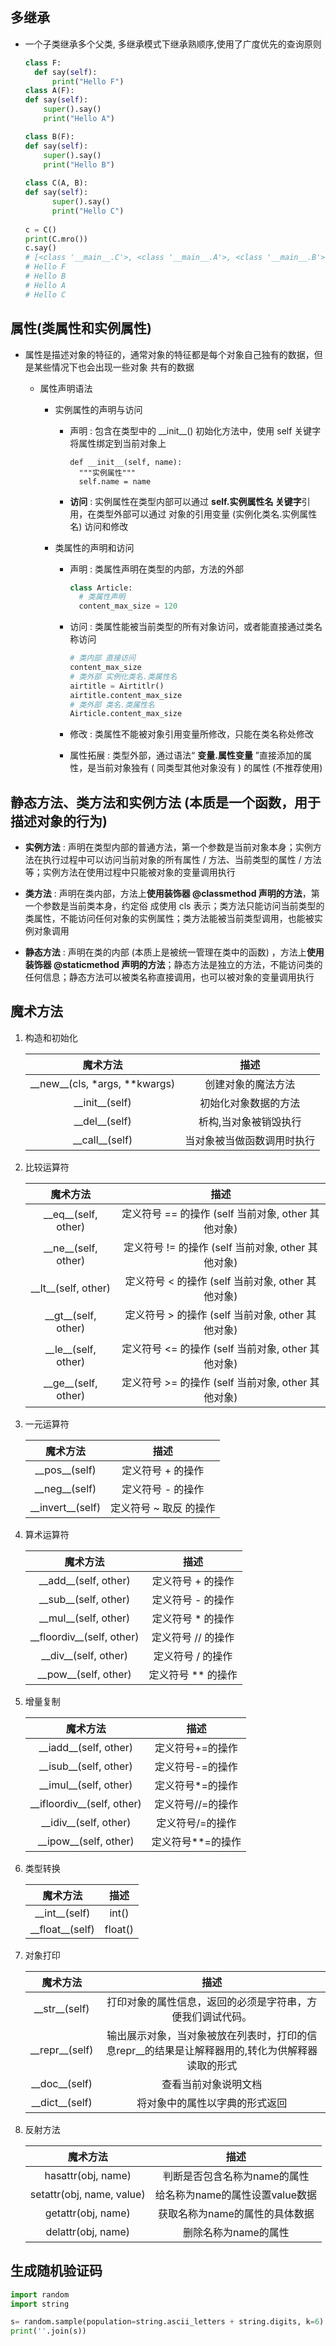 
## 多继承

+ 一个子类继承多个父类, 多继承模式下继承熟顺序,使用了广度优先的查询原则

    ```python
  class F:
      def say(self):
          print("Hello F")  
  class A(F):
  	def say(self):
  		super().say()
  		print("Hello A")
  
  class B(F):
  	def say(self):
  		super().say()
  		print("Hello B")
          
  class C(A, B):
  	def say(self):
          super().say()
          print("Hello C")
          
  c = C()
  print(C.mro())
  c.say()
  # [<class '__main__.C'>, <class '__main__.A'>, <class '__main__.B'>, <class '__main__.F'>, <class 'object'>]
  # Hello F
  # Hello B
  # Hello A
  # Hello C
  ```
  
  

## 属性(类属性和实例属性)

+ 属性是描述对象的特征的，通常对象的特征都是每个对象自己独有的数据，但是某些情况下也会出现一些对象 共有的数据

    + 属性声明语法

        + 实例属性的声明与访问

            + 声明 : 包含在类型中的 \_\_init\_\_() 初始化方法中，使用 self 关键字将属性绑定到当前对象上

                ```
              def __init__(self, name):
                  """实例属性"""
                  self.name = name
              ```
              
            + **访问** : 实例属性在类型内部可以通过 **self.实例属性名 关键字**引用，在类型外部可以通过 对象的引用变量 (实例化类名.实例属性名) 访问和修改

        + 类属性的声明和访问

            + 声明 : 类属性声明在类型的内部，方法的外部

                ```python
              class Article:
                  # 类属性声明
                  content_max_size = 120
              ```
              
              
  
            + 访问 : 类属性能被当前类型的所有对象访问，或者能直接通过类名称访问
            
                ```python
              # 类内部 直接访问
              content_max_size
              # 类外部 实例化类名.类属性名
              airtitle = Airtitlr()
              airtitle.content_max_size
              # 类外部 类名.类属性名
              Airticle.content_max_size
              ```
  
              
              
            + 修改 : 类属性不能被对象引用变量所修改，只能在类名称处修改
            
            + 属性拓展 : 类型外部，通过语法“ **变量.属性变量** ”直接添加的属性，是当前对象独有 ( 同类型其他对象没有 ) 的属性 (不推荐使用)

## 静态方法、类方法和实例方法 (本质是一个函数，用于描述对象的行为)

+ **实例方法** : 声明在类型内部的普通方法，第一个参数是当前对象本身；实例方法在执行过程中可以访问当前对象的所有属性 / 方法、当前类型的属性 / 方法等；实例方法在使用过程中只能被对象的变量调用执行

+ **类方法** : 声明在类内部，方法上**使用装饰器 @classmethod 声明的方法**，第一个参数是当前类本身，约定俗 成使用 cls 表示；类方法只能访问当前类型的类属性，不能访问任何对象的实例属性；类方法能被当前类型调用，也能被实例对象调用

+ **静态方法** : 声明在类的内部 (本质上是被统一管理在类中的函数) ，方法上**使用装饰器 @staticmethod 声明的方法**；静态方法是独立的方法，不能访问类的任何信息；静态方法可以被类名称直接调用，也可以被对象的变量调用执行



## 魔术方法

1. 构造和初始化

    魔术方法|描述
    :---:|:---:
    \_\_new\_\_(cls, *args, **kwargs) | 创建对象的魔法方法
    \_\_init\_\_(self) | 初始化对象数据的方法
    \_\_del\_\_(self) | 析构,当对象被销毁执行
    \_\_call\_\_(self) | 当对象被当做函数调用时执行

2. 比较运算符
   
    魔术方法|描述
    :---:|:---:
    \_\_eq\_\_(self, other) | 定义符号 == 的操作 (self 当前对象, other 其他对象)
    \_\_ne\_\_(self, other) | 定义符号 != 的操作 (self 当前对象, other 其他对象)
    \_\_lt\_\_(self, other) | 定义符号 < 的操作 (self 当前对象, other 其他对象)
    \_\_gt\_\_(self, other) | 定义符号 > 的操作 (self 当前对象, other 其他对象)
    \_\_le\_\_(self, other) | 定义符号 <= 的操作 (self 当前对象, other 其他对象)
    \_\_ge\_\_(self, other) | 定义符号 >= 的操作 (self 当前对象, other 其他对象)
    
3. 一元运算符
   
    魔术方法|描述
    :---:|:---:
    \_\_pos\_\_(self) | 定义符号 + 的操作
    \_\_neg\_\_(self) | 定义符号 - 的操作
    \_\_invert\_\_(self) | 定义符号 ~ 取反 的操作

4. 算术运算符

    魔术方法|描述
    :---:|:---:
    \_\_add__(self, other) | 定义符号 + 的操作
    \_\_sub__(self, other) | 定义符号 - 的操作
    \_\_mul__(self, other) | 定义符号 * 的操作
    \_\_floordiv__(self, other) | 定义符号 // 的操作
    \_\_div__(self, other) | 定义符号 / 的操作
    \_\_pow__(self, other) |  定义符号 ** 的操作
    
5. 增量复制

    魔术方法|描述
    :---:|:---:
    \_\_iadd__(self, other) | 定义符号+=的操作
    \_\_isub__(self, other) | 定义符号-=的操作
    \_\_imul__(self, other) | 定义符号*=的操作
    \_\_ifloordiv__(self, other) | 定义符号//=的操作
    \_\_idiv__(self, other) | 定义符号/=的操作
    \_\_ipow__(self, other) | 定义符号**=的操作


6. 类型转换

    魔术方法|描述
    :---:|:---:
    \_\_int__(self) | int()
    \_\_float__(self) | float()
    
7. 对象打印

    魔术方法|描述
    :---:|:---:
    \_\_str__(self) | 打印对象的属性信息，返回的必须是字符串，方便我们调试代码。
    \_\_repr__(self) | 输出展示对象，当对象被放在列表时，打印的信息repr__的结果是让解释器用的,转化为供解释器读取的形式
    \_\_doc__(self) | 查看当前对象说明文档
    \_\_dict__(self) | 将对象中的属性以字典的形式返回
    
8. 反射方法

    魔术方法|描述
    :---:|:---:
    hasattr(obj, name) | 判断是否包含名称为name的属性
    setattr(obj, name, value) | 给名称为name的属性设置value数据
    getattr(obj, name) | 获取名称为name的属性的具体数据
    delattr(obj, name) | 删除名称为name的属性



## 生成随机验证码

```python
import random
import string

s= random.sample(population=string.ascii_letters + string.digits, k=6)
print(''.join(s))
```
